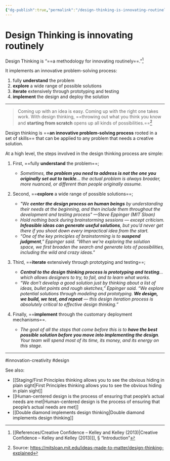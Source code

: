 ```yaml
---
{"dg-publish":true,"permalink":"/design-thinking-is-innovating-routinely/"}
---
```


# Design Thinking is innovating routinely

Design Thinking is “==a methodology for innovating routinely==.”[^1]

It implements an innovative problem-solving process:
1. fully **understand** the problem
2. **explore** a wide range of possible solutions
3. **iterate** extensively through prototyping and testing
4. **implement** the design and deploy the solution

---

> Coming up with an idea is easy. Coming up with the right one takes work. With design thinking, ==throwing out what you think you know and **starting from scratch** opens up all kinds of possibilities.==[^2]

Design thinking is ==**an innovative problem-solving process** rooted in a set of skills== that can be applied to any problem that needs a creative solution.

At a high level, the steps involved in the design thinking process are simple: 
1. First, ==fully **understand** the problem==; 
	- *Sometimes, **the problem you need to address is not the one you originally set out to tackle**... the actual problem is always broader, more nuanced, or different than people originally assume.*

2. Second, ==**explore** a wide range of possible solutions==; 
	- *"We **center the design process on human beings** by understanding their needs at the beginning, and then include them throughout the development and testing process" —Steve Eppinger (MIT Sloan)*
	- *Hold nothing back during brainstorming sessions — except criticism. **Infeasible ideas can generate useful solutions**, but you’d never get there if you shoot down every impractical idea from the start.*
	- *“One of the key principles of brainstorming is to **suspend judgment**,” Eppinger said. “When we're exploring the solution space, we first broaden the search and generate lots of possibilities, including the wild and crazy ideas."*

3. Third, ==**iterate** extensively through prototyping and testing==; 
	- ***Central to the design thinking process is prototyping and testing**... which allows designers to try, to fail, and to learn what works.* 
	- *“We don’t develop a good solution just by thinking about a list of ideas, bullet points and rough sketches,” Eppinger said. “We explore potential solutions through modeling and prototyping. **We design, we build, we test, and repeat** — this design iteration process is absolutely critical to effective design thinking.”*

4. Finally, ==**implement** through the customary deployment mechanisms==.
	- *The goal of all the steps that come before this is to **have the best possible solution before you move into implementing the design**. Your team will spend most of its time, its money, and its energy on this stage.*

-----
#innovation-creativity #design 

See also:
- [[Staging/First Principles thinking allows you to see the obvious hiding in plain sight\|First Principles thinking allows you to see the obvious hiding in plain sight]]
- [[Human-centered design is the process of ensuring that people’s actual needs are met\|Human-centered design is the process of ensuring that people’s actual needs are met]]
- [[Double diamond implements design thinking\|Double diamond implements design thinking]]

[^1]: [[References/Creative Confidence – Kelley and Kelley (2013)\|Creative Confidence – Kelley and Kelley (2013)]], §  “Introduction”
[^2]: Source: https://mitsloan.mit.edu/ideas-made-to-matter/design-thinking-explained